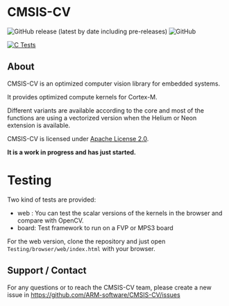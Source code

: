 # CMSIS-CV

![GitHub release (latest by date including pre-releases)](https://img.shields.io/github/v/release/ARM-software/CMSIS-CV?include_prereleases) ![GitHub](https://img.shields.io/github/license/ARM-software/CMSIS-CV)

[![C Tests](https://github.com/ARM-software/CMSIS-CV/actions/workflows/runtest.yaml/badge.svg)](https://github.com/ARM-software/CMSIS-CV/actions/workflows/runtest.yaml)


## About

CMSIS-CV is an optimized computer vision library for embedded systems.

It provides optimized compute kernels for Cortex-M.

Different variants are available according to the core and most of the functions are using a vectorized version when the Helium or Neon extension is available.

CMSIS-CV is licensed under [Apache License 2.0](LICENSE).

**It is a work in progress and has just started.**

# Testing

Two kind of tests are provided:

* web : You can test the scalar versions of the kernels in the browser and compare with OpenCV.
* board: Test framework to run on a FVP or MPS3 board

For the web version, clone the repository and just open `Testing/browser/web/index.html` with your browser.



## Support / Contact

For any questions or to reach the CMSIS-CV  team, please create a new issue in https://github.com/ARM-software/CMSIS-CV/issues
